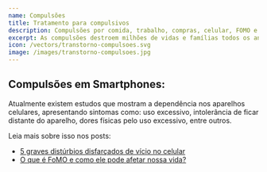 ```yaml
---
name: Compulsões
title: Tratamento para compulsivos
description: Compulsões por comida, trabalho, compras, celular, FOMO e outras.
excerpt: As compulsões destroem milhões de vidas e famílias todos os anos. A terapia é uma excelente ferramenta para aqueles que desejam superar esse capítulo.
icon: /vectors/transtorno-compulsoes.svg
image: /images/transtorno-compulsoes.jpg
---
```


## Compulsões em Smartphones:

Atualmente existem estudos que mostram a dependência nos aparelhos celulares, apresentando sintomas como: uso excessivo, intolerância de ficar distante do aparelho, dores físicas pelo uso excessivo, entre outros.

Leia mais sobre isso nos posts:

- [5 graves distúrbios disfarçados de vício no celular](/5-graves-disturbios-disfarcados-de-vicio-no-celular/)
- [O que é FoMO e como ele pode afetar nossa vida?](/o-que-e-fomo-e-como-ele-pode-afetar-nossa-vida/)
